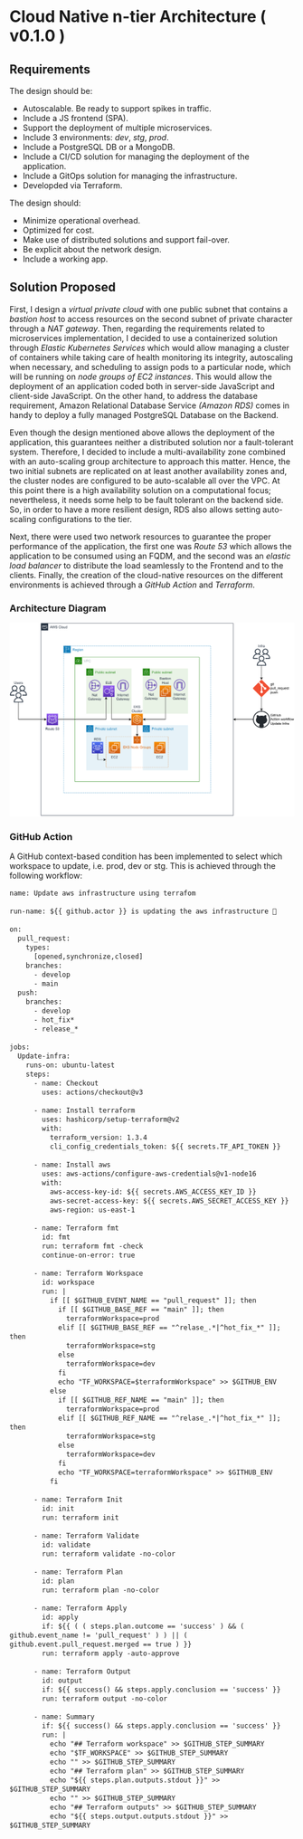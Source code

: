 # Cloud Native n-tier Architecture ( v0.1.0 )

## Requirements

The design should be:

* Autoscalable. Be ready to support spikes in traffic.
* Include a JS frontend (SPA).
* Support the deployment of multiple microservices.
* Include 3 environments: _dev_, _stg_, _prod_.
* Include a PostgreSQL DB or a MongoDB.
* Include a CI/CD solution for managing the deployment of the application.
* Include a GitOps solution for managing the infrastructure.
* Developded via Terraform.

The design should:

* Minimize operational overhead.
* Optimized for cost.
* Make use of distributed solutions and support fail-over.
* Be explicit about the network design.
* Include a working app.

## Solution Proposed

First, I design a _virtual private cloud_ with one public subnet that contains a _bastion host_ to access resources on the second subnet of private character through a _NAT gateway_. Then, regarding the requirements related to microservices implementation, I decided to use a containerized solution through _Elastic Kubernetes Services_ which would allow managing a cluster of containers while taking care of health monitoring its integrity, autoscaling when necessary, and scheduling to assign pods to a particular node, which will be running on _node groups of EC2 instances_. This would allow the deployment of an application coded both in server-side JavaScript and client-side JavaScript. On the other hand, to address the database requirement, Amazon Relational Database Service _(Amazon RDS)_ comes in handy to deploy a fully managed PostgreSQL Database on the Backend.

Even though the design mentioned above allows the deployment of the application, this guarantees neither a distributed solution nor a fault-tolerant system. Therefore, I decided to include a multi-availability zone combined with an auto-scaling group architecture to approach this matter. Hence, the two initial subnets are replicated on at least another availability zones and, the cluster nodes are configured to be auto-scalable all over the VPC. At this point there is a high availability solution on a computational focus; nevertheless, it needs some help to be fault tolerant on the backend side. So, in order to have a more resilient design, RDS also allows setting auto-scaling configurations to the tier.

Next, there were used two network resources to guarantee the proper performance of the application, the first one was _Route 53_ which allows the application to be consumed using an FQDM, and the second was an _elastic load balancer_ to distribute the load seamlessly to the Frontend and to the clients. Finally, the creation of the cloud-native resources on the different environments is achieved through a _GitHub Action_ and _Terraform_.

### Architecture Diagram

<div align=center>
    <img
        alt="Application architecture"
        src="images/arch.svg"
    >
</div>

### GitHub Action

A GitHub context-based condition has been implemented to select which workspace to update, i.e. prod, dev or stg. This is achieved through the following workflow:

```
name: Update aws infrastructure using terrafom

run-name: ${{ github.actor }} is updating the aws infrastructure 🚀

on:
  pull_request:
    types:
      [opened,synchronize,closed]
    branches:
      - develop
      - main
  push:
    branches:
      - develop
      - hot_fix*
      - release_*

jobs:
  Update-infra:
    runs-on: ubuntu-latest
    steps:
      - name: Checkout
        uses: actions/checkout@v3

      - name: Install terraform
        uses: hashicorp/setup-terraform@v2
        with:
          terraform_version: 1.3.4
          cli_config_credentials_token: ${{ secrets.TF_API_TOKEN }}

      - name: Install aws
        uses: aws-actions/configure-aws-credentials@v1-node16
        with:
          aws-access-key-id: ${{ secrets.AWS_ACCESS_KEY_ID }}
          aws-secret-access-key: ${{ secrets.AWS_SECRET_ACCESS_KEY }}
          aws-region: us-east-1

      - name: Terraform fmt
        id: fmt
        run: terraform fmt -check
        continue-on-error: true

      - name: Terraform Workspace
        id: workspace
        run: |
          if [[ $GITHUB_EVENT_NAME == "pull_request" ]]; then
            if [[ $GITHUB_BASE_REF == "main" ]]; then
              terraformWorkspace=prod
            elif [[ $GITHUB_BASE_REF == "^relase_.*|^hot_fix_*" ]]; then
              terraformWorkspace=stg
            else
              terraformWorkspace=dev
            fi
            echo "TF_WORKSPACE=$terraformWorkspace" >> $GITHUB_ENV
          else
            if [[ $GITHUB_REF_NAME == "main" ]]; then
              terraformWorkspace=prod
            elif [[ $GITHUB_REF_NAME == "^relase_.*|^hot_fix_*" ]]; then
              terraformWorkspace=stg
            else
              terraformWorkspace=dev
            fi
            echo "TF_WORKSPACE=terraformWorkspace" >> $GITHUB_ENV
          fi

      - name: Terraform Init
        id: init
        run: terraform init

      - name: Terraform Validate
        id: validate
        run: terraform validate -no-color

      - name: Terraform Plan
        id: plan
        run: terraform plan -no-color

      - name: Terraform Apply
        id: apply
        if: ${{ ( ( steps.plan.outcome == 'success' ) && ( github.event_name != 'pull_request' ) ) || ( github.event.pull_request.merged == true ) }}
        run: terraform apply -auto-approve

      - name: Terraform Output
        id: output
        if: ${{ success() && steps.apply.conclusion == 'success' }}
        run: terraform output -no-color

      - name: Summary
        if: ${{ success() && steps.apply.conclusion == 'success' }}
        run: |
          echo "## Terraform workspace" >> $GITHUB_STEP_SUMMARY
          echo "$TF_WORKSPACE" >> $GITHUB_STEP_SUMMARY
          echo "" >> $GITHUB_STEP_SUMMARY
          echo "## Terraform plan" >> $GITHUB_STEP_SUMMARY
          echo "${{ steps.plan.outputs.stdout }}" >> $GITHUB_STEP_SUMMARY
          echo "" >> $GITHUB_STEP_SUMMARY
          echo "## Terraform outputs" >> $GITHUB_STEP_SUMMARY
          echo "${{ steps.output.outputs.stdout }}" >> $GITHUB_STEP_SUMMARY
```